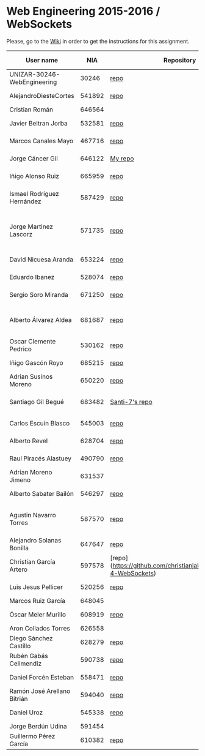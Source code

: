 # Web Engineering 2015-2016 / WebSockets
Please, go to the [Wiki](https://github.com/UNIZAR-30246-WebEngineering/Laboratory-4-WebSockets/wiki) in order to get the instructions for this assignment.


User name | NIA |Repository|Travis-CI|Proposal|Score
----------|-----|----------|---------|--------|-----
UNIZAR-30246-WebEngineering |30246 | [repo](https://github.com/UNIZAR-30246-WebEngineering/Laboratory-4-WebSockets) | [![Build Status](https://travis-ci.org/UNIZAR-30246-WebEngineering/Laboratory-4-WebSocketss.svg?branch=master)](https://travis-ci.org/UNIZAR-30246-WebEngineering/Laboratory-4-WebSockets)
AlejandroDiesteCortes | 541892 | [repo](https://github.com/AlejandroDiesteCortes/Laboratory-4-WebSockets) |[![Build Status](https://travis-ci.org/AlejandroDiesteCortes/Laboratory-4-WebSockets.svg?branch=master)](https://travis-ci.org/AlejandroDiesteCortes/Laboratory-4-WebSockets)
Cristian Román |646564
Javier Beltran Jorba | 532581 | [repo](https://github.com/MrJavo94/Laboratory-4-WebSockets) | [![Build Status](https://travis-ci.org/MrJavo94/Laboratory-4-WebSockets.svg?branch=master)](https://travis-ci.org/MrJavo94/Laboratory-4-WebSockets)
Marcos Canales Mayo | 467716 | [repo](https://github.com/MarcosCM/Laboratory-4-WebSockets) | [![Build Status](https://travis-ci.org/MarcosCM/Laboratory-4-WebSockets.svg?branch=master)](https://travis-ci.org/MarcosCM/Laboratory-4-WebSockets)
Jorge Cáncer Gil | 646122 | [My repo](https://github.com/jorcox/Laboratory-4-WebSockets) | [![Build Status](https://travis-ci.org/jorcox/Laboratory-4-WebSockets.svg?branch=master)](https://travis-ci.org/jorcox/Laboratory-4-WebSockets)
Iñigo Alonso Ruiz | 665959 | [repo](https://github.com/Shathe/Laboratory-4-WebSockets) |[![Build Status](https://travis-ci.org/Shathe/Laboratory-4-WebSockets.svg)](https://travis-ci.org/Shathe/Laboratory-4-WebSockets)
Ismael Rodríguez Hernández | 587429 | [repo](https://github.com/ismaro3/Laboratory-4-WebSockets) |[![Build Status](https://travis-ci.org/ismaro3/Laboratory-4-WebSockets.svg)](https://travis-ci.org/ismaro3/Laboratory-4-WebSockets) | Create a HTML+JS client
Jorge Martinez Lascorz | 571735 | [repo](https://github.com/JorgeCoke/Laboratory-4-WebSockets) |[![Build Status](https://travis-ci.org/JorgeCoke/Laboratory-4-WebSockets.svg?branch=master)](https://travis-ci.org/JorgeCoke/Laboratory-4-WebSockets) | Create mobile client with Ionic web technology
David Nicuesa Aranda | 653224 | [repo](https://github.com/Nicu1309/Laboratory-4-WebSockets) |[![Build Status](https://travis-ci.org/Nicu1309/Laboratory-4-WebSockets.svg?branch=master)](https://travis-ci.org/Nicu1309/Laboratory-4-WebSockets)
Eduardo Ibanez | 528074 | [repo](https://github.com/EduIbanez/Laboratory-4-WebSockets) | [![Build Status](https://travis-ci.org/EduIbanez/Laboratory-4-WebSockets.svg?branch=master)](https://travis-ci.org/EduIbanez/Laboratory-4-WebSockets)
Sergio Soro Miranda | 671250 | [repo](https://github.com/teruyi/Laboratory-4-WebSockets) |[![Build Status](https://travis-ci.org/teruyi/Laboratory-4-WebSockets.svg)](https://travis-ci.org/teruyi/Laboratory-4-WebSockets)
Alberto Álvarez Aldea | 681687 | [repo](https://github.com/albert17/Laboratory-4-WebSockets) |[![Build Status](https://travis-ci.org/albert17/Laboratory-4-WebSockets.svg)](https://travis-ci.org/albert17/Laboratory-4-WebSockets) | Transform into a Spring Boot Application
Oscar Clemente Pedrico | 530162 | [repo](https://github.com/OscarClemente/Laboratory-4-WebSockets) | [![Build Status](https://travis-ci.org/OscarClemente/Laboratory-4-WebSockets.svg?branch=master)](https://travis-ci.org/OscarClemente/Laboratory-4-WebSockets)
Iñigo Gascón Royo | 685215 | [repo](https://github.com/Gascon95/Laboratory-4-WebSockets) |[![Build Status](https://travis-ci.org/Gascon95/Laboratory-4-WebSockets.svg)](https://travis-ci.org/Gascon95/Laboratory-4-WebSockets)
Adrian Susinos Moreno | 650220 | [repo](https://github.com/ader9/Laboratory-4-WebSockets) |[![Build Status](https://travis-ci.org/ader9/Laboratory-4-WebSockets.svg)](https://travis-ci.org/ader9/Laboratory-4-WebSockets)
Santiago Gil Begué | 683482 | [Santi-7's repo](https://github.com/Santi-7/Laboratory-4-WebSockets) | [![Build Status](https://travis-ci.org/Santi-7/Laboratory-4-WebSocketss.svg?branch=master)](https://travis-ci.org/Santi-7/Laboratory-4-WebSockets) | Subprotocol to send data
Carlos Escuín Blasco | 545003 | [repo](https://github.com/xarlieskin/Laboratory-4-WebSockets) |[![Build Status](https://travis-ci.org/xarlieskin/Laboratory-4-WebSockets.svg)](https://travis-ci.org/xarlieskin/Laboratory-4-WebSockets)
Alberto Revel | 628704| [repo](https://github.com/albertorevel/Laboratory-4-WebSockets) |[![Build Status](https://travis-ci.org/albertorevel/Laboratory-4-WebSockets.svg)](https://travis-ci.org/albertorevel/Laboratory-4-WebSockets)
Raul Piracés Alastuey | 490790 | [repo](https://github.com/piraces/Laboratory-4-WebSockets) |[![Build Status](https://travis-ci.org/piraces/Laboratory-4-WebSockets.svg)](https://travis-ci.org/piraces/Laboratory-4-WebSockets)
Adrian Moreno Jimeno | 631537
Alberto Sabater Bailón | 546297 | [repo](https://github.com/asabater94/Laboratory-4-WebSockets) |[![Build Status](https://travis-ci.org/asabater94/Laboratory-4-WebSockets.svg)](https://travis-ci.org/asabater94/Laboratory-4-WebSockets)
Agustin Navarro Torres | 587570 | [repo](https://github.com/SirBargus/Laboratory-4-WebSockets) |[![Build Status](https://travis-ci.org/SirBargus/Laboratory-4-WebSockets.svg)](https://travis-ci.org/SirBargus/Laboratory-4-WebSockets) | [Transform into a Node.js Application](https://github.com/SirBargus/Laboratory-4-WebSockets/tree/node) | :gift:
Alejandro Solanas Bonilla | 647647 | [repo](https://github.com/Naxsel/Laboratory-4-WebSockets)| [![Build Status](https://travis-ci.org/Naxsel/Laboratory-4-WebSockets.svg)](https://travis-ci.org/Naxsel/Laboratory-4-WebSockets)
Christian García Artero | 597578 | [repo] (https://github.com/christianjaka94/Laboratory-4-WebSockets) |[![Build Status](https://travis-ci.org/christianjaka94/Laboratory-4-WebSockets.svg?branch=master)](https://travis-ci.org/christianjaka94/Laboratory-4-WebSockets)
Luis Jesus Pellicer | 520256 | [repo](https://github.com/luisjesuspellicer/Laboratory-4-WebSockets) |[![Build Status](https://travis-ci.org/luisjesuspellicer/Laboratory-4-WebSockets.svg)](https://travis-ci.org/luisjesuspellicer/Laboratory-4-WebSockets)
Marcos Ruiz García | 648045
Óscar Meler Murillo | 608919 | [repo](https://github.com/oscarmeler/Laboratory-4-WebSockets) |[![Build Status](https://travis-ci.org/oscarmeler/Laboratory-4-WebSockets.svg)](https://travis-ci.org/oscarmeler/Laboratory-4-WebSockets)
Aron Collados Torres | 626558
Diego Sánchez Castillo | 628279 | [repo](https://github.com/diegozgz92/Laboratory-4-WebSockets) |[![Build Status](https://travis-ci.org/diegozgz92/Laboratory-4-WebSockets.svg)](https://travis-ci.org/diegozgz92/Laboratory-4-WebSockets)
Rubén Gabás Celimendiz | 590738 | [repo](https://github.com/PhyrionX/Laboratory-4-WebSockets) |[![Build Status](https://travis-ci.org/PhyrionX/Laboratory-4-WebSockets.svg)](https://travis-ci.org/PhyrionX/Laboratory-4-WebSockets)
Daniel Forcén Esteban | 558471 | [repo](https://github.com/dforcen/Laboratory-4-WebSockets) |[![Build Status](https://travis-ci.org/dforcen/Laboratory-4-WebSockets.svg)](https://travis-ci.org/dforcen/Laboratory-4-WebSockets)
Ramón José Arellano Bitrián | 594040 | [repo](https://github.com/Enrohk/Laboratory-4-WebSockets) |[![Build Status](https://travis-ci.org/Enrohk/Laboratory-4-WebSockets.svg)](https://travis-ci.org/Enrohk/Laboratory-4-WebSockets)
Daniel Uroz | 545338 | [repo](https://github.com/uZetta27/Laboratory-4-WebSockets) | [![Build Status](https://travis-ci.org/uZetta27/Laboratory-4-WebSockets.svg?branch=master)](https://travis-ci.org/uZetta27/Laboratory-4-WebSockets)
Jorge Berdún Udina | 591454
Guillermo Pérez García | 610382 | [repo](https://github.com/guillepg/Laboratory-4-WebSockets) | [![Build Status](https://travis-ci.org/guillepg/Laboratory-4-WebSockets.svg?branch=master)](https://travis-ci.org/guillepg/Laboratory-4-WebSockets)

